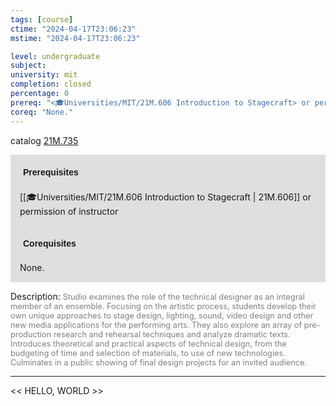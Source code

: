```yaml
---
tags: [course]
ctime: "2024-04-17T23:06:23"
mstime: "2024-04-17T23:06:23"

level: undergraduate
subject: 
university: mit
completion: closed
percentage: 0
prereq: "<🎓Universities/MIT/21M.606 Introduction to Stagecraft> or permission of instructor"
coreq: "None."
---
```


catalog [21M.735](http://student.mit.edu/catalog/m21Mb.html#21M.735)

<span style="display: block; padding: 15px; background-color: rgb(100, 100, 100, 0.2);"><font id="m_prereq2612_0" style="display: block; font-family: Arial, sans-serif; font-weight: bold; padding: 5px">Prerequisites</font><br><span id="prereq2612_0">[[🎓Universities/MIT/21M.606 Introduction to Stagecraft | 21M.606]] or permission of instructor</span></span>
<span style="display: block; padding: 15px; background-color: rgb(100, 100, 100, 0.2);"><font id="m_coreq2612_0" style="display: block; font-family: Arial, sans-serif; font-weight: bold; padding: 5px">Corequisites</font><br><span id="coreq2612_0">None.</span></span>

<font style="">Description:</font>
<font style="color: grey; font-size: 0.8rem;">Studio examines the role of the technical designer as an integral member of an ensemble. Focusing on the artistic process, students develop their own unique approaches to stage design, lighting, sound, video design and other new media applications for the performing arts. They also explore an array of pre-production research and rehearsal techniques and analyze dramatic texts. Introduces theoretical and practical aspects of technical design, from the budgeting of time and selection of materials, to use of new technologies. Culminates in a public showing of final design projects for an invited audience.</font>



---

<< HELLO, WORLD >>
